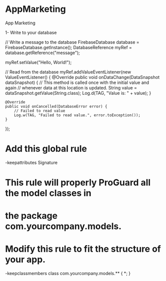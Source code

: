 # AppMarketing
App Marketing


1- Write to your database


// Write a message to the database
FirebaseDatabase database = FirebaseDatabase.getInstance();
DatabaseReference myRef = database.getReference("message");

myRef.setValue("Hello, World!");

// Read from the database
myRef.addValueEventListener(new ValueEventListener() {
    @Override
    public void onDataChange(DataSnapshot dataSnapshot) {
        // This method is called once with the initial value and again
        // whenever data at this location is updated.
        String value = dataSnapshot.getValue(String.class);
        Log.d(TAG, "Value is: " + value);
    }

    @Override
    public void onCancelled(DatabaseError error) {
        // Failed to read value
        Log.w(TAG, "Failed to read value.", error.toException());
    }
});

# Add this global rule
-keepattributes Signature

# This rule will properly ProGuard all the model classes in
# the package com.yourcompany.models.
# Modify this rule to fit the structure of your app.
-keepclassmembers class com.yourcompany.models.** {
  *;
}
